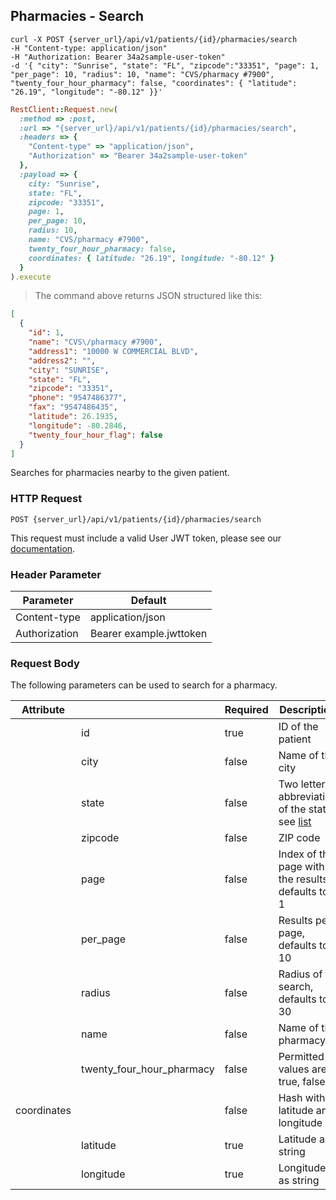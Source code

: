 ## Pharmacies - Search

```shell
curl -X POST {server_url}/api/v1/patients/{id}/pharmacies/search
-H "Content-type: application/json"
-H "Authorization: Bearer 34a2sample-user-token"
-d '{ "city": "Sunrise", "state": "FL", "zipcode":"33351", "page": 1, "per_page": 10, "radius": 10, "name": "CVS/pharmacy #7900", "twenty_four_hour_pharmacy": false, "coordinates": { "latitude": "26.19", "longitude": "-80.12" }}'
```

```ruby
RestClient::Request.new(
  :method => :post,
  :url => "{server_url}/api/v1/patients/{id}/pharmacies/search",
  :headers => {
    "Content-type" => "application/json",
    "Authorization" => "Bearer 34a2sample-user-token"
  },
  :payload => {
    city: "Sunrise",
    state: "FL",
    zipcode: "33351",
    page: 1,
    per_page: 10,
    radius: 10,
    name: "CVS/pharmacy #7900",
    twenty_four_hour_pharmacy: false,
    coordinates: { latitude: "26.19", longitude: "-80.12" }
  }
).execute
```

> The command above returns JSON structured like this:

```json
[
  {
    "id": 1,
    "name": "CVS\/pharmacy #7900",
    "address1": "10000 W COMMERCIAL BLVD",
    "address2": "",
    "city": "SUNRISE",
    "state": "FL",
    "zipcode": "33351",
    "phone": "9547486377",
    "fax": "9547486435",
    "latitude": 26.1935,
    "longitude": -80.2846,
    "twenty_four_hour_flag": false
  }
]
```

Searches for pharmacies nearby to the given patient.


### HTTP Request

`POST {server_url}/api/v1/patients/{id}/pharmacies/search`

This request must include a valid User JWT token, please see our [documentation](#user-tokens).

### Header Parameter

Parameter    | Default
---------    | -------
Content-type | application/json
Authorization| Bearer example.jwttoken


### Request Body

The following parameters can be used to search for a pharmacy.

Attribute   |                           |Required | Description
----------- | ------------------------- |-------- | -----------
            | id                        | true    | ID of the patient
            | city                      | false   | Name of the city
            | state                     | false   | Two letter abbreviation of the state, see [list](#states)
            | zipcode                   | false   | ZIP code
            | page                      | false   | Index of the page with the results, defaults to 1
            | per_page                  | false   | Results per page, defaults to 10
            | radius                    | false   | Radius of search, defaults to 30
            | name                      | false   | Name of the pharmacy
            | twenty_four_hour_pharmacy | false   | Permitted values are true, false
coordinates |                           | false   | Hash with latitude and longitude
            | latitude                  | true    | Latitude as string
            | longitude                 | true    | Longitude as string
